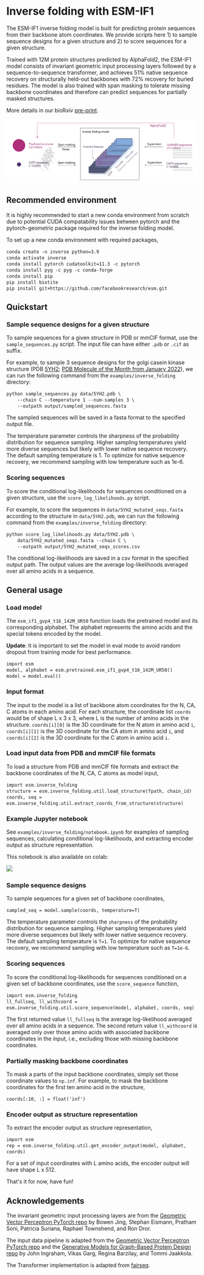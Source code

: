 # Inverse folding with ESM-IF1

The ESM-IF1 inverse folding model is built for predicting protein sequences 
from their backbone atom coordinates. We provide scripts here 1) to sample sequence 
designs for a given structure and 2) to score sequences for a given structure. 

Trained with 12M protein structures predicted by AlphaFold2, the ESM-IF1
model consists of invariant geometric input processing layers followed by a
sequence-to-sequence transformer, and achieves 51% native sequence recovery on
structurally held-out backbones with 72% recovery for buried residues.
The model is also trained with span masking to tolerate missing backbone
coordinates and therefore can predict sequences for partially masked structures.

More details in our bioRxiv [pre-print](https://doi.org/10.1101/2022.04.10.487779).

![Illustration](illustration.png)

## Recommended environment
It is highly recommended to start a new conda environment from scratch due to
potential CUDA compatability issues between pytorch and the pytorch-geometric
package required for the inverse folding model.

To set up a new conda environment with required packages,

```
conda create -n inverse python=3.9
conda activate inverse
conda install pytorch cudatoolkit=11.3 -c pytorch
conda install pyg -c pyg -c conda-forge
conda install pip
pip install biotite
pip install git+https://github.com/facebookresearch/esm.git
```

## Quickstart

### Sample sequence designs for a given structure
To sample sequences for a given structure in PDB or mmCIF format, use the
`sample_sequences.py` script. The input file can have either `.pdb` or
`.cif` as suffix.

For example, to sample 3 sequence designs for the golgi casein kinase structure
(PDB [5YH2](https://www.rcsb.org/structure/5yh2); [PDB Molecule of the Month
from January 2022](https://pdb101.rcsb.org/motm/265)), we can run the following
command from the `examples/inverse_folding` directory:
```
python sample_sequences.py data/5YH2.pdb \
    --chain C --temperature 1 --num-samples 3 \
    --outpath output/sampled_sequences.fasta
```

The sampled sequences will be saved in a fasta format to the specified output file.

The temperature parameter controls the sharpness of the probability
distribution for sequence sampling. Higher sampling temperatures yield more
diverse sequences but likely with lower native sequence recovery.
The default sampling temperature is 1. To optimize for native sequence
recovery, we recommend sampling with low temperature such as 1e-6.

### Scoring sequences
To score the conditional log-likelihoods for sequences conditioned on a given
structure, use the `score_log_likelihoods.py` script.

For example, to score the sequences in `data/5YH2_mutated_seqs.fasta`
according to the structure in `data/5YH2.pdb`, we can run
the following command from the `examples/inverse_folding` directory:
```
python score_log_likelihoods.py data/5YH2.pdb \
    data/5YH2_mutated_seqs.fasta --chain C \
    --outpath output/5YH2_mutated_seqs_scores.csv
```

The conditional log-likelihoods are saved in a csv format in the specified output path. 
The output values are the average log-likelihoods averaged over all amino acids in a sequence.

## General usage

### Load model
The `esm_if1_gvp4_t16_142M_UR50` function loads the pretrained model and its
corresponding alphabet. The alphabet represents the amino acids and the special
tokens encoded by the model.

**Update**: It is important to set the model in eval mode to avoid random
dropout from training mode for best performance.

```
import esm
model, alphabet = esm.pretrained.esm_if1_gvp4_t16_142M_UR50()
model = model.eval()
```

### Input format
The input to the model is a list of backbone atom coordinates for the N, CA, C
atoms in each amino acid. For each structure, the coordinate list `coords` would
be of shape L x 3 x 3, where L is the number of amino acids in the structure. 
`coords[i][0]` is the 3D coordinate for the N atom in amino acid `i`, 
`coords[i][1]` is the 3D coordinate for the CA atom in amino acid `i`, and
`coords[i][2]` is the 3D coordinate for the C atom in amino acid `i`. 

### Load input data from PDB and mmCIF file formats
To load a structure from PDB and mmCIF file formats and extract the backbone
coordinates of the N, CA, C atoms as model input,
```
import esm.inverse_folding
structure = esm.inverse_folding.util.load_structure(fpath, chain_id)
coords, seq = esm.inverse_folding.util.extract_coords_from_structure(structure)
```

### Example Jupyter notebook
See `examples/inverse_folding/notebook.ipynb` for examples of sampling sequences, 
calculating conditional log-likelihoods, and extracting encoder output as
structure representation.

This notebook is also available on colab:
  
[<img src="https://colab.research.google.com/assets/colab-badge.svg">](https://colab.research.google.com/github/facebookresearch/esm/blob/master/examples/inverse_folding/notebook.ipynb)

### Sample sequence designs
To sample sequences for a given set of backbone coordinates,
```
sampled_seq = model.sample(coords, temperature=T)
```

The temperature parameter controls the ``sharpness`` of the probability
distribution for sequence sampling. Higher sampling temperatures yield more
diverse sequences but likely with lower native sequence recovery.
The default sampling temperature is `T=1`. To optimize for native sequence
recovery, we recommend sampling with low temperature such as `T=1e-6`.

### Scoring sequences
To score the conditional log-likelihoods for sequences conditioned on a given
set of backbone coordinates, use the `score_sequence` function,
```
import esm.inverse_folding
ll_fullseq, ll_withcoord = esm.inverse_folding.util.score_sequence(model, alphabet, coords, seq)
```

The first returned value ``ll_fullseq`` is the average log-likelihood averaged
over all amino acids in a sequence.
The second return value ``ll_withcoord`` is averaged only over those amino acids
with associated backbone coordinates in the input, i.e., excluding those with
missing backbone coordinates.

### Partially masking backbone coordinates
To mask a parts of the input backbone coordinates, simply set those coordinate
values to `np.inf`. For example, to mask the backbone coordinates for the first
ten amino acid in the structure,
```
coords[:10, :] = float('inf')
```

### Encoder output as structure representation
To extract the encoder output as structure representation,
```
import esm
rep = esm.inverse_folding.util.get_encoder_output(model, alphabet, coords)
```
For a set of input coordinates with L amino acids, the encoder output will have
shape L x 512.

That's it for now, have fun!

## Acknowledgements
The invariant geometric input processing layers are from the [Geometric Vector
Perceptron PyTorch repo](https://github.com/drorlab/gvp-pytorch) by Bowen Jing,
Stephan Eismann, Pratham Soni, Patricia Suriana, Raphael Townshend, and Ron
Dror.

The input data pipeline is adapted from the [Geometric Vector Perceptron PyTorch
repo](https://github.com/drorlab/gvp-pytorch) and the [Generative Models for
Graph-Based Protein Design
repo](https://github.com/jingraham/neurips19-graph-protein-design) by John
Ingraham, Vikas Garg, Regina Barzilay, and Tommi Jaakkola.

The Transformer implementation is adapted from
[fairseq](https://github.com/pytorch/fairseq).
